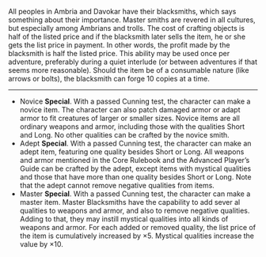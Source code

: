 All peoples in Ambria and Davokar have their blacksmiths, which says something about their importance. Master smiths are revered in all cultures, but especially among Ambrians and trolls.
The cost of crafting objects is half of the listed price and if the blacksmith later sells the item, he or she gets the list price in payment. In other words, the profit made by the blacksmith is half the listed price.
This ability may be used once per adventure, preferably during a quiet interlude (or between adventures if that seems more reasonable). Should the item be of a consumable nature (like arrows or bolts), the blacksmith can forge 10 copies at a time.

---
- Novice **Special**. With a passed Cunning test, the character can make a novice item. The character can also patch damaged armor or adapt armor to fit creatures of larger or smaller sizes. Novice items are all ordinary weapons and armor, including those with the qualities Short and Long. No other qualities can be crafted by the novice smith.
- Adept **Special**. With a passed Cunning test, the character can make an adept item, featuring one quality besides Short or Long. All weapons and armor mentioned in the Core Rulebook and the Advanced Player’s Guide can be crafted by the adept, except items with mystical qualities and those that have more than one quality besides Short or Long. Note that the adept cannot remove negative qualities from items.
- Master **Special**. With a passed Cunning test, the character can make a master item. Master Blacksmiths have the capability to add sever al qualities to weapons and armor, and also to remove negative qualities. Adding to that, they may instill mystical qualities into all kinds of weapons and armor. For each added or removed quality, the list price of the item is cumulatively increased by ×5. Mystical qualities increase the value by ×10.
